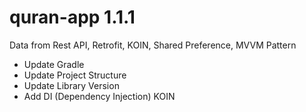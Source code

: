 # quran-app 1.1.1
Data from Rest API, Retrofit, KOIN, Shared Preference, MVVM Pattern

- Update Gradle
- Update Project Structure
- Update Library Version
- Add DI (Dependency Injection) KOIN
